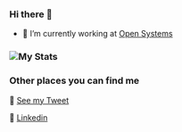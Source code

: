 ### Hi there 👋

<!--
**samikroy/samikroy** is a ✨ _special_ ✨ repository because its `README.md` (this file) appears on your GitHub profile.
-->

- 🔭 I’m currently working at [Open Systems](https://www.open-systems.com/)
<!--
- 🌱 I’m currently learning Azure Securities
- 👯 I’m looking to collaborate on ...
- 🤔 I’m looking for help with ...
- 💬 Ask me about KQL, Azure Sentinel
- 📫 How to reach me: ...
- 😄 Pronouns: ...
- ⚡ Fun fact: ...
-->

<!--[![HitCount](http://hits.dwyl.com/samikroy/samikroy.svg)](http://hits.dwyl.com/samikroy/samikroy)-->

### ![My Stats](https://github-readme-stats.vercel.app/api?username=samikroy&&show_icons=true&title_color=ffffff&icon_color=bb2acf&text_color=daf7dc&bg_color=151515)


### Other places you can find me 

🐣 [See my Tweet](https://twitter.com/roy_samik)

🏀 [Linkedin](https://www.linkedin.com/in/roysamik/)
